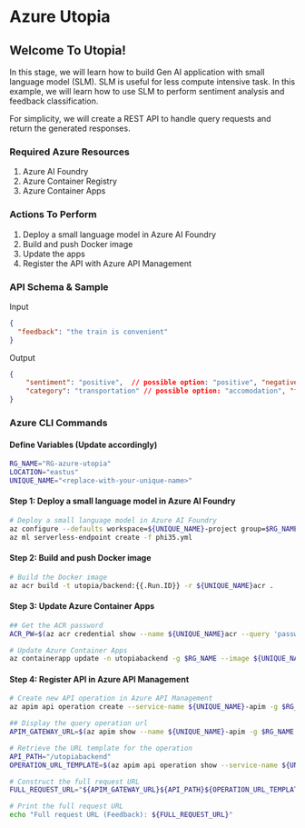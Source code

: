 # Azure Utopia 
## Welcome To Utopia!

In this stage, we will learn how to build Gen AI application with small language model (SLM). SLM is useful for less compute intensive task. In this example, we will learn how to use SLM to perform sentiment analysis and feedback classification.

For simplicity, we will create a REST API to handle query requests and return the generated responses.

### Required Azure Resources
1. Azure AI Foundry
2. Azure Container Registry
3. Azure Container Apps

### Actions To Perform
1. Deploy a small language model in Azure AI Foundry
2. Build and push Docker image
3. Update the apps
4. Register the API with Azure API Management

### API Schema & Sample
Input
```json
{
  "feedback": "the train is convenient"
}
```
Output
```json
{
    "sentiment": "positive",  // possible option: "positive", "negative", "neutral"
    "category": "transportation" // possible option: "accomodation", "food", "transportation", "activity", "others"
}
```

### Azure CLI Commands
#### Define Variables (Update accordingly)
```bash
RG_NAME="RG-azure-utopia"
LOCATION="eastus"
UNIQUE_NAME="<replace-with-your-unique-name>"
```

#### Step 1: Deploy a small language model in Azure AI Foundry
```bash
# Deploy a small language model in Azure AI Foundry
az configure --defaults workspace=${UNIQUE_NAME}-project group=$RG_NAME location=$LOCATION
az ml serverless-endpoint create -f phi35.yml
```

#### Step 2: Build and push Docker image
```bash
# Build the Docker image
az acr build -t utopia/backend:{{.Run.ID}} -r ${UNIQUE_NAME}acr .
```

#### Step 3: Update Azure Container Apps
```bash
## Get the ACR password
ACR_PW=$(az acr credential show --name ${UNIQUE_NAME}acr --query 'passwords[0].value' --output tsv)

# Update Azure Container Apps
az containerapp update -n utopiabackend -g $RG_NAME --image ${UNIQUE_NAME}acr.azurecr.io/utopia/backend:ca5 --set-env-vars SLM_ENDPOINT="https://xxxxx.eastus.models.ai.azure.com" SLM_KEY="xxxxx"
```

#### Step 4: Register API in Azure API Management
```bash
# Create new API operation in Azure API Management
az apim api operation create --service-name ${UNIQUE_NAME}-apim -g $RG_NAME --api-id utopiabackend --operation-id feedback --display-name feedback --method POST --url-template "/feedback"

## Display the query operation url
APIM_GATEWAY_URL=$(az apim show --name ${UNIQUE_NAME}-apim -g $RG_NAME --query gatewayUrl --output tsv)

# Retrieve the URL template for the operation
API_PATH="/utopiabackend"
OPERATION_URL_TEMPLATE=$(az apim api operation show --service-name ${UNIQUE_NAME}-apim -g $RG_NAME --api-id utopiabackend --operation-id feedback --query urlTemplate --output tsv)

# Construct the full request URL
FULL_REQUEST_URL="${APIM_GATEWAY_URL}${API_PATH}${OPERATION_URL_TEMPLATE}"

# Print the full request URL
echo "Full request URL (Feedback): ${FULL_REQUEST_URL}"
```